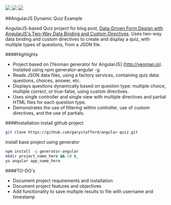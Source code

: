 <a href='https://travis-ci.org/garystafford/angular-quiz'><img src='https://travis-ci.org/garystafford/angular-quiz.svg?branch=master'></a>
<a href='https://david-dm.org/garystafford/angular-quiz'><img src='https://david-dm.org/garystafford/angular-quiz.png'></a>
<a href='https://david-dm.org/garystafford/angular-quiz#info=devDependencies'><img src='https://david-dm.org/garystafford/angular-quiz/dev-status.png'></a>

##AngularJS Dynamic Quiz Example

AngularJS-based Quiz project for blog post, [Data-Driven Form Design with AngularJS's Two-Way Data Binding and Custom Directives](http://wp.me/p1RD28-1eo). Uses two-way data binding and custom directives to create and display a quiz, with multiple types of questions, from a JSON file.

####Highlights
* Project based on [Yeoman generator for AngularJS] (http://yeoman.io). Installed using npm generator-angular -g.
* Reads JSON data files, using a factory services, containing quiz data: questions, choices, answer, etc.
* Displays questions dynamically based on question type: multiple choice, multiple correct, or true-false, using custom directives.
* Uses single controller and single view with multiple directives and partial HTML files for each question type.
* Demonstrates the use of filtering within controller, use of custom directives, and the use of partials.

####Installation
install github project

```bash
git clone https://github.com/garystafford/angular-quiz.git
```

install base project using generator

```bash
npm install -g generator-angular
mkdir project_name_here && cd $_
yo angular app_name_here
```

####TO-DO's
* Document project requirements and installation
* Document project features and objectives
* Add functionality to save multiple results to file with username and timestamp
